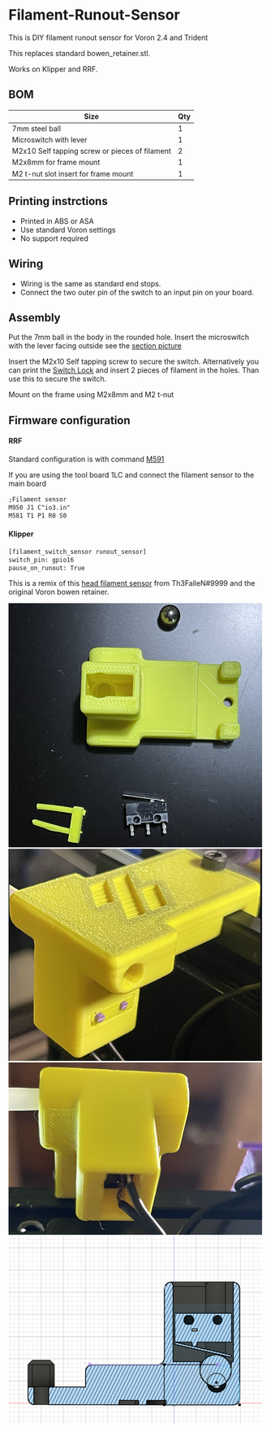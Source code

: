 # Filament-Runout-Sensor
This is DIY filament runout sensor for Voron 2.4 and Trident

This replaces standard bowen_retainer.stl.

Works on Klipper and RRF.

## BOM

Size | Qty
--- | ---
7mm steel ball | 1
Microswitch with lever | 1
M2x10 Self tapping screw or pieces of filament | 2
M2x8mm for frame mount | 1
M2 t-nut slot insert for frame mount | 1

## Printing instrctions

- Printed in ABS or ASA 
- Use standard Voron settings
- No support required


## Wiring
- Wiring is the same as standard end stops.
- Connect the two outer pin of the switch to an input pin on your board.

## Assembly
Put the 7mm ball in the body in the rounded hole.
Insert the microswitch with the lever facing outside see the [section picture](./images/FSSection.png)

Insert the M2x10 Self tapping screw to secure the switch.
Alternatively 
you can print the [Switch Lock](./STL/Switch_Lock.stl) and insert 2 pieces of filament in the holes. Than use this to secure the switch.

Mount on the frame using M2x8mm and M2 t-nut


## Firmware configuration
#### RRF 

Standard configuration is with command [M591](https://docs.duet3d.com/User_manual/Reference/Gcodes#m591-configure-filament-sensing)

If you are using the tool board 1LC and connect the filament sensor to the main board
```
;Filament sensor
M950 J1 C"io3.in"
M581 T1 P1 R0 S0
```
#### Klipper
```
[filament_switch_sensor runout_sensor]
switch_pin: gpio16
pause_on_runout: True
```

This is a remix of this [head filament sensor](https://github.com/EtteGit/EnragedRabbitProject/tree/main/usermods/LGX_Toolhead_Sensor) from Th3FalleN#9999 and the original Voron bowen retainer.

![All needed](./images/FSall.png)
![Mounted mod](./images/FSmount.png)
![Mounted mod](./images/FSmount2.png)
![CAD Section](./images/FSSection.png)
